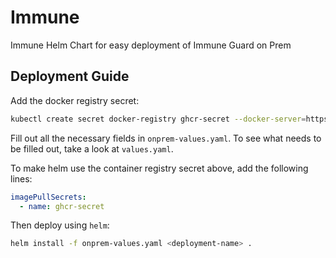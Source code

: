 # Immune

Immune Helm Chart for easy deployment of Immune Guard on Prem

## Deployment Guide

Add the docker registry secret:

```sh
kubectl create secret docker-registry ghcr-secret --docker-server=https://ghcr.io --docker-username=<USERNAME> --docker-password=<GITHUB TOKEN>
```

Fill out all the necessary fields in `onprem-values.yaml`.
To see what needs to be filled out, take a look at `values.yaml`.

To make helm use the container registry secret above, add the following lines:

```yml
imagePullSecrets:
  - name: ghcr-secret
```

Then deploy using `helm`:

```sh
helm install -f onprem-values.yaml <deployment-name> .
```
